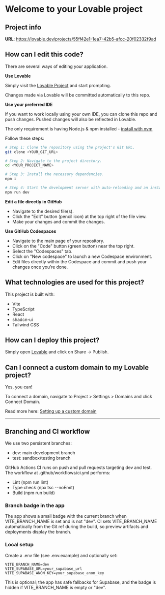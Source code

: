 # Welcome to your Lovable project

## Project info

**URL**: https://lovable.dev/projects/55ff42e1-1ea7-42b5-afcc-20f02332f9ad

## How can I edit this code?

There are several ways of editing your application.

**Use Lovable**

Simply visit the [Lovable Project](https://lovable.dev/projects/55ff42e1-1ea7-42b5-afcc-20f02332f9ad) and start prompting.

Changes made via Lovable will be committed automatically to this repo.

**Use your preferred IDE**

If you want to work locally using your own IDE, you can clone this repo and push changes. Pushed changes will also be reflected in Lovable.

The only requirement is having Node.js & npm installed - [install with nvm](https://github.com/nvm-sh/nvm#installing-and-updating)

Follow these steps:

```sh
# Step 1: Clone the repository using the project's Git URL.
git clone <YOUR_GIT_URL>

# Step 2: Navigate to the project directory.
cd <YOUR_PROJECT_NAME>

# Step 3: Install the necessary dependencies.
npm i

# Step 4: Start the development server with auto-reloading and an instant preview.
npm run dev
```

**Edit a file directly in GitHub**

- Navigate to the desired file(s).
- Click the "Edit" button (pencil icon) at the top right of the file view.
- Make your changes and commit the changes.

**Use GitHub Codespaces**

- Navigate to the main page of your repository.
- Click on the "Code" button (green button) near the top right.
- Select the "Codespaces" tab.
- Click on "New codespace" to launch a new Codespace environment.
- Edit files directly within the Codespace and commit and push your changes once you're done.

## What technologies are used for this project?

This project is built with:

- Vite
- TypeScript
- React
- shadcn-ui
- Tailwind CSS

## How can I deploy this project?

Simply open [Lovable](https://lovable.dev/projects/55ff42e1-1ea7-42b5-afcc-20f02332f9ad) and click on Share -> Publish.

## Can I connect a custom domain to my Lovable project?

Yes, you can!

To connect a domain, navigate to Project > Settings > Domains and click Connect Domain.

Read more here: [Setting up a custom domain](https://docs.lovable.dev/tips-tricks/custom-domain#step-by-step-guide)

---

## Branching and CI workflow

We use two persistent branches:
- dev: main development branch
- test: sandbox/testing branch

GitHub Actions CI runs on push and pull requests targeting dev and test. The workflow at .github/workflows/ci.yml performs:
- Lint (npm run lint)
- Type check (npx tsc --noEmit)
- Build (npm run build)

### Branch badge in the app
The app shows a small badge with the current branch when VITE_BRANCH_NAME is set and is not "dev". CI sets VITE_BRANCH_NAME automatically from the Git ref during the build, so preview artifacts and deployments display the branch.

### Local setup
Create a .env file (see .env.example) and optionally set:

```
VITE_BRANCH_NAME=dev
VITE_SUPABASE_URL=your_supabase_url
VITE_SUPABASE_ANON_KEY=your_supabase_anon_key
```

This is optional; the app has safe fallbacks for Supabase, and the badge is hidden if VITE_BRANCH_NAME is empty or "dev".

